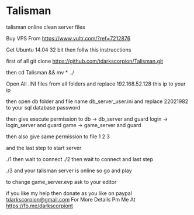 # Talisman
talisman online clean server files


Buy VPS From https://www.vultr.com/?ref=7212876  

Get Ubuntu 14.04 32 bit then follw this instrucctions 

first of all  git clone https://github.com/tdarkscorpion/Talisman.git

then cd Talisman && mv * ../ 

Open All .INI files from all folders and replace 192.168.52.128 this ip to your ip 

then open db folder and file name db_server_user.ini and replace 22021982 to your sql database password 

then give execute permission to db -> db_server and guard  login -> login_server and guard game -> game_server and guard 

then also give same permission to file 1 2 3 

and the last step to start server 

./1 
then wait to connect 
 ./2
 then wait to connect and last step
 
 ./3 and your talisman server is online so go and play 
 
 to change game_server.evp ask to your editor 
 
 if you like my help then donate as you like on paypal tdarkscorpion@gmail.com
 For More Details Pm Me At https://fb.me/darkscorpiont  
 
 


